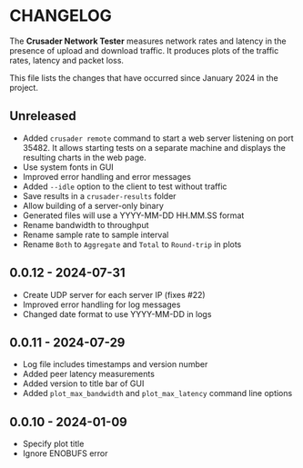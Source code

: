 # CHANGELOG

The **Crusader Network Tester** measures network rates and latency
in the presence of upload and download traffic.
It produces plots of the traffic rates,
latency and packet loss.

This file lists the changes that have occurred since January 2024 in the project.

## Unreleased

* Added `crusader remote` command to start a web server listening on port 35482.
   It allows starting tests on a separate machine and displays the resulting charts in the web page.
* Use system fonts in GUI
* Improved error handling and error messages
* Added `--idle` option to the client to test without traffic
* Save results in a `crusader-results` folder
* Allow building of a server-only binary
* Generated files will use a YYYY-MM-DD HH.MM.SS format
* Rename bandwidth to throughput
* Rename sample rate to sample interval
* Rename `Both` to `Aggregate` and `Total` to `Round-trip` in plots

## 0.0.12 - 2024-07-31

* Create UDP server for each server IP (fixes #22)
* Improved error handling for log messages
* Changed date format to use YYYY-MM-DD in logs

## 0.0.11 - 2024-07-29

* Log file includes timestamps and version number
* Added peer latency measurements
* Added version to title bar of GUI
* Added `plot_max_bandwidth` and `plot_max_latency` command line options

## 0.0.10 - 2024-01-09

* Specify plot title
* Ignore ENOBUFS error
